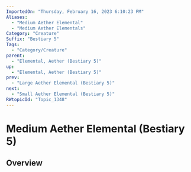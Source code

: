 ```yaml
---
ImportedOn: "Thursday, February 16, 2023 6:10:23 PM"
Aliases:
  - "Medium Aether Elemental"
  - "Medium Aether Elementals"
Category: "Creature"
Suffix: "Bestiary 5"
Tags:
  - "Category/Creature"
parent:
  - "Elemental, Aether (Bestiary 5)"
up:
  - "Elemental, Aether (Bestiary 5)"
prev:
  - "Large Aether Elemental (Bestiary 5)"
next:
  - "Small Aether Elemental (Bestiary 5)"
RWtopicId: "Topic_1348"
---
```

# Medium Aether Elemental (Bestiary 5)
## Overview
